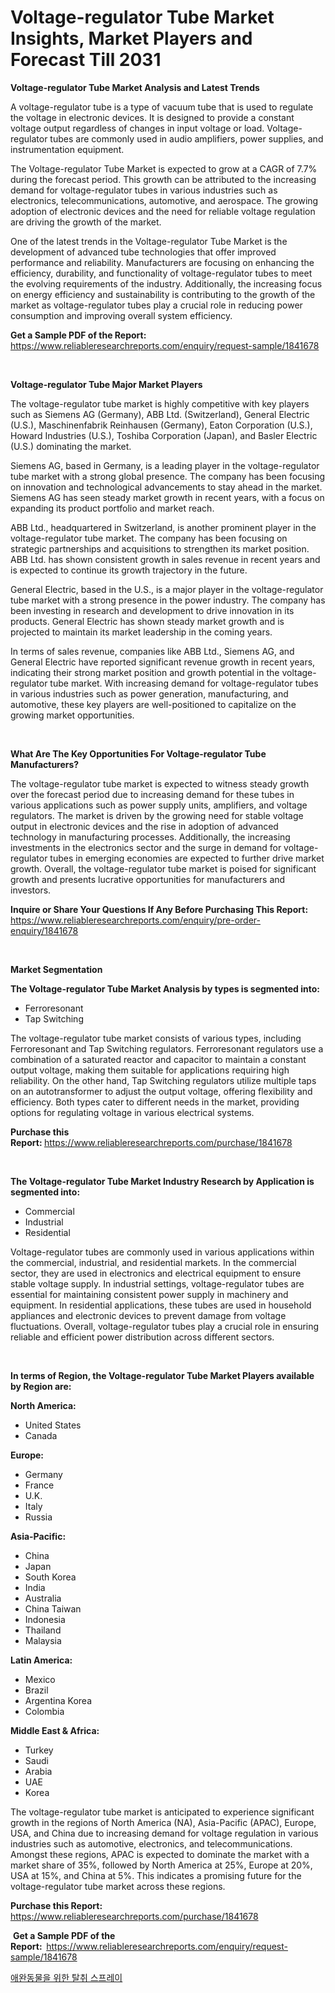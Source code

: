 <p><h1>Voltage-regulator Tube Market Insights, Market Players and Forecast Till 2031</h1></p><p><strong>Voltage-regulator Tube Market Analysis and Latest Trends</strong></p>
<p><p>A voltage-regulator tube is a type of vacuum tube that is used to regulate the voltage in electronic devices. It is designed to provide a constant voltage output regardless of changes in input voltage or load. Voltage-regulator tubes are commonly used in audio amplifiers, power supplies, and instrumentation equipment.</p><p>The Voltage-regulator Tube Market is expected to grow at a CAGR of 7.7% during the forecast period. This growth can be attributed to the increasing demand for voltage-regulator tubes in various industries such as electronics, telecommunications, automotive, and aerospace. The growing adoption of electronic devices and the need for reliable voltage regulation are driving the growth of the market.</p><p>One of the latest trends in the Voltage-regulator Tube Market is the development of advanced tube technologies that offer improved performance and reliability. Manufacturers are focusing on enhancing the efficiency, durability, and functionality of voltage-regulator tubes to meet the evolving requirements of the industry. Additionally, the increasing focus on energy efficiency and sustainability is contributing to the growth of the market as voltage-regulator tubes play a crucial role in reducing power consumption and improving overall system efficiency.</p></p>
<p><strong>Get a Sample PDF of the Report:&nbsp;</strong> <a href="https://www.reliableresearchreports.com/enquiry/request-sample/1841678">https://www.reliableresearchreports.com/enquiry/request-sample/1841678</a></p>
<p>&nbsp;</p>
<p><strong>Voltage-regulator Tube Major Market Players</strong></p>
<p><p>The voltage-regulator tube market is highly competitive with key players such as Siemens AG (Germany), ABB Ltd. (Switzerland), General Electric (U.S.), Maschinenfabrik Reinhausen (Germany), Eaton Corporation (U.S.), Howard Industries (U.S.), Toshiba Corporation (Japan), and Basler Electric (U.S.) dominating the market.</p><p>Siemens AG, based in Germany, is a leading player in the voltage-regulator tube market with a strong global presence. The company has been focusing on innovation and technological advancements to stay ahead in the market. Siemens AG has seen steady market growth in recent years, with a focus on expanding its product portfolio and market reach.</p><p>ABB Ltd., headquartered in Switzerland, is another prominent player in the voltage-regulator tube market. The company has been focusing on strategic partnerships and acquisitions to strengthen its market position. ABB Ltd. has shown consistent growth in sales revenue in recent years and is expected to continue its growth trajectory in the future.</p><p>General Electric, based in the U.S., is a major player in the voltage-regulator tube market with a strong presence in the power industry. The company has been investing in research and development to drive innovation in its products. General Electric has shown steady market growth and is projected to maintain its market leadership in the coming years.</p><p>In terms of sales revenue, companies like ABB Ltd., Siemens AG, and General Electric have reported significant revenue growth in recent years, indicating their strong market position and growth potential in the voltage-regulator tube market. With increasing demand for voltage-regulator tubes in various industries such as power generation, manufacturing, and automotive, these key players are well-positioned to capitalize on the growing market opportunities.</p></p>
<p>&nbsp;</p>
<p><strong>What Are The Key Opportunities For Voltage-regulator Tube Manufacturers?</strong></p>
<p><p>The voltage-regulator tube market is expected to witness steady growth over the forecast period due to increasing demand for these tubes in various applications such as power supply units, amplifiers, and voltage regulators. The market is driven by the growing need for stable voltage output in electronic devices and the rise in adoption of advanced technology in manufacturing processes. Additionally, the increasing investments in the electronics sector and the surge in demand for voltage-regulator tubes in emerging economies are expected to further drive market growth. Overall, the voltage-regulator tube market is poised for significant growth and presents lucrative opportunities for manufacturers and investors.</p></p>
<p><strong>Inquire or Share Your Questions If Any Before Purchasing This Report:</strong> <a href="https://www.reliableresearchreports.com/enquiry/pre-order-enquiry/1841678">https://www.reliableresearchreports.com/enquiry/pre-order-enquiry/1841678</a></p>
<p>&nbsp;</p>
<p><strong>Market Segmentation</strong></p>
<p><strong>The Voltage-regulator Tube Market Analysis by types is segmented into:</strong></p>
<p><ul><li>Ferroresonant</li><li>Tap Switching</li></ul></p>
<p><p>The voltage-regulator tube market consists of various types, including Ferroresonant and Tap Switching regulators. Ferroresonant regulators use a combination of a saturated reactor and capacitor to maintain a constant output voltage, making them suitable for applications requiring high reliability. On the other hand, Tap Switching regulators utilize multiple taps on an autotransformer to adjust the output voltage, offering flexibility and efficiency. Both types cater to different needs in the market, providing options for regulating voltage in various electrical systems.</p></p>
<p><strong>Purchase this Report:&nbsp;</strong><a href="https://www.reliableresearchreports.com/purchase/1841678">https://www.reliableresearchreports.com/purchase/1841678</a></p>
<p>&nbsp;</p>
<p><strong>The Voltage-regulator Tube Market Industry Research by Application is segmented into:</strong></p>
<p><ul><li>Commercial</li><li>Industrial</li><li>Residential</li></ul></p>
<p><p>Voltage-regulator tubes are commonly used in various applications within the commercial, industrial, and residential markets. In the commercial sector, they are used in electronics and electrical equipment to ensure stable voltage supply. In industrial settings, voltage-regulator tubes are essential for maintaining consistent power supply in machinery and equipment. In residential applications, these tubes are used in household appliances and electronic devices to prevent damage from voltage fluctuations. Overall, voltage-regulator tubes play a crucial role in ensuring reliable and efficient power distribution across different sectors.</p></p>
<p>&nbsp;</p>
<p><strong>In terms of Region, the Voltage-regulator Tube Market Players available by Region are:</strong></p>
<p>
    <p> <strong> North America: </strong>
        <ul>
            <li>United States</li>
            <li>Canada</li>
        </ul>
        </p> 
    <p> <strong> Europe: </strong>
        <ul>
            <li>Germany</li>
            <li>France</li>
            <li>U.K.</li>
            <li>Italy</li>
            <li>Russia</li>
        </ul>
        </p> 
    <p> <strong> Asia-Pacific: </strong>
        <ul>
            <li>China</li>
            <li>Japan</li>
            <li>South Korea</li>
            <li>India</li>
            <li>Australia</li>
            <li>China Taiwan</li>
            <li>Indonesia</li>
            <li>Thailand</li>
            <li>Malaysia</li>
        </ul>
        </p> 
    <p> <strong> Latin America: </strong>
        <ul>
            <li>Mexico</li>
            <li>Brazil</li>
            <li>Argentina Korea</li>
            <li>Colombia</li>
        </ul>
        </p> 
    <p> <strong> Middle East & Africa: </strong>
        <ul>
            <li>Turkey</li>
            <li>Saudi</li>
            <li>Arabia</li>
            <li>UAE</li>
            <li>Korea</li>
        </ul>
    </p>
    </p>
<p><p>The voltage-regulator tube market is anticipated to experience significant growth in the regions of North America (NA), Asia-Pacific (APAC), Europe, USA, and China due to increasing demand for voltage regulation in various industries such as automotive, electronics, and telecommunications. Amongst these regions, APAC is expected to dominate the market with a market share of 35%, followed by North America at 25%, Europe at 20%, USA at 15%, and China at 5%. This indicates a promising future for the voltage-regulator tube market across these regions.</p></p>
<p><strong>Purchase this Report: </strong><a href="https://www.reliableresearchreports.com/purchase/1841678">https://www.reliableresearchreports.com/purchase/1841678</a></p>
<p>&nbsp;<strong>Get a Sample PDF of the Report:&nbsp;&nbsp;</strong><a href="https://www.reliableresearchreports.com/enquiry/request-sample/1841678">https://www.reliableresearchreports.com/enquiry/request-sample/1841678</a></p>
<p><strong></strong></p>
<p><p><a href="https://github.com/lzrvbyqzftro57/Market-Research-Report-List-1/blob/main/887391312507.md">애완동물을 위한 탈취 스프레이</a></p></p>